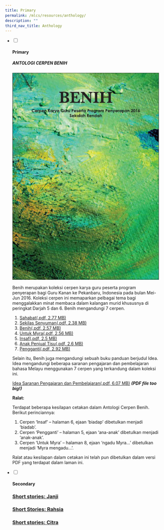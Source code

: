 ```yaml
---
title: Primary
permalink: /mlcs/resources/anthology/
description: ""
third_nav_title: Anthology
---
```

<ul class="jekyllcodex_accordion">
  <li>
    <input type="checkbox" id="accordion21">
		<label for="accordion21"><h4>Primary</h4></label>
    <div>

##### ANTOLOGI CERPEN BENIH  

![Benih](/images/benih.png)

Benih merupakan koleksi cerpen karya guru peserta program penyerapan bagi Guru Kanan ke Pekanbaru, Indonesia pada bulan Mei-Jun 2016. Koleksi cerpen ini memaparkan pelbagai tema bagi menggalakkan minat membaca dalam kalangan murid khususnya di peringkat Darjah 5 dan 6. Benih mengandungi 7 cerpen.

1.  [Sahabat(.pdf, 2.77 MB)](/files/1-sahabat.pdf)
2.  [Sekilas Senyuman(.pdf, 2.38 MB)](/files/2-sekilas.pdf)
3.  [Benih(.pdf, 2.57 MB)](/files/3-benih.pdf)
4.  [Untuk Myra(.pdf, 2.56 MB)](/files/4-untuk_myra-r2.pdf)
5.  [Insaf(.pdf, 2.5 MB)](/files/5-insaf-r2.pdf)
6.  [Anak Penjual Tisu(.pdf, 2.6 MB)](/files/6-anakpenjualtisu.pdf)
7.  [Pengganti(.pdf, 2.92 MB)](/files/7-pengganti-r2.pdf)

Selain itu, Benih juga mengandungi sebuah buku panduan berjudul Idea. Idea mengandungi beberapa saranan pengajaran dan pembelajaran bahasa Melayu menggunakan 7 cerpen yang terkandung dalam koleksi ini.

[Idea Saranan Pengajaran dan Pembelajaran(.pdf, 6.07 MB)](https://academyofsingaporeteachers.moe.edu.sg/docs/librariesprovider6/resources-files/short-stories-benih/8-idea_saranan_pengajaran.pdf?sfvrsn=d5a9d7d5_2 "Idea Saranan Pengajaran dan Pembelajaran") ***(PDF file too big!)***

**Ralat:**

Terdapat beberapa kesilapan cetakan dalam Antologi Cerpen Benih. Berikut perinciannya:

1.  Cerpen ‘Insaf’ – halaman 6, ejaan ‘biadap’ dibetulkan menjadi ‘biadab’.
2.  Cerpen ‘Pengganti’ – halaman 5, ejaan ‘ana-anak’ dibetulkan menjadi ‘anak-anak’.
3.  Cerpen ‘Untuk Myra’ – halaman 8, ejaan ‘ngadu Myra…’ dibetulkan menjadi ‘Myra mengadu…’.

Ralat atau kesilapan dalam cetakan ini telah pun dibetulkan dalam versi PDF yang terdapat dalam laman ini.


  </div></li><li>
    <input type="checkbox" id="accordion22">
    <label for="accordion22"><h4>Secondary</h4></label>
    <div>
			<p></p>
			
### [Short stories: Janji](/mlcs/resources/anthology/secondary/short-stories-janji/)
 
### [Short Stories: Rahsia](/mlcs/resources/anthology/secondary/short-stories-secondary-rahsia/)

### [Short stories: Citra](/mlcs/resources/anthology/secondary/short-stories-citra/)

  </div></li>
</ul>